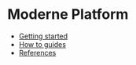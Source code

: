 # Moderne Platform

* [Getting started](getting-started/)
* [How to guides](how-to-guides/)
* [References](references/)
